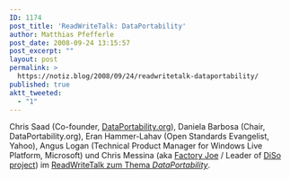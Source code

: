 ```yaml
---
ID: 1174
post_title: 'ReadWriteTalk: DataPortability'
author: Matthias Pfefferle
post_date: 2008-09-24 13:15:57
post_excerpt: ""
layout: post
permalink: >
  https://notiz.blog/2008/09/24/readwritetalk-dataportability/
published: true
aktt_tweeted:
  - "1"
---
```

Chris Saad (Co-founder, <a href="http://dataportability.org/">DataPortability.org</a>), Daniela Barbosa (Chair, DataPortability.org), Eran Hammer-Lahav (Open Standards Evangelist, Yahoo), Angus Logan (Technical Product Manager for Windows Live Platform, Microsoft) und Chris Messina (aka <a href="http://factoryjoe.com/blog/">Factory Joe</a> / Leader of <a href="http://diso-project.org/">DiSo project</a>) im <a href="http://readwritetalk.com/2008/09/22/rww-live-data-portability/">ReadWriteTalk zum Thema <em>DataPortability</em></a>.